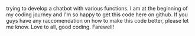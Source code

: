 trying to develop a chatbot with various functions. I am at the beginning of my coding journey and I'm so happy to get this code here on github. If you guys have any raccomendation on how to make 
this code better, please let me know. Love to all, good coding. Farewell!

